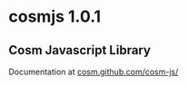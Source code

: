 # cosmjs 1.0.1

## Cosm Javascript Library

Documentation at [cosm.github.com/cosm-js/](http://cosm.github.com/cosm-js/)
